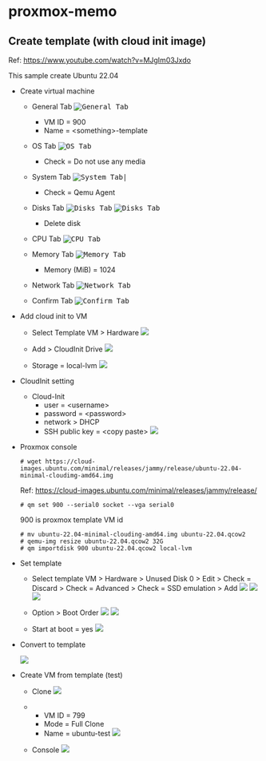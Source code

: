 # proxmox-memo

## Create template (with cloud init image)

Ref: https://www.youtube.com/watch?v=MJgIm03Jxdo

This sample create Ubuntu 22.04

- Create virtual machine

    - General Tab
    <kbd>![General Tab](pics/pic1.png)</kbd>
        - VM ID = 900
        - Name = \<something\>-template

    - OS Tab
    <kbd>![OS Tab](pics/pic2.png)</kbd>
        - Check = Do not use any media
    
    - System Tab
    <kbd>![System Tab](pics/pic3.png)|</kbd>
        - Check = Qemu Agent
    
    - Disks Tab
    <kbd>![Disks Tab](pics/pic4-1.png)</kbd>
    <kbd>![Disks Tab](pics/pic4-2.png)</kbd>
        - Delete disk

    - CPU Tab
    <kbd>![CPU Tab](pics/pic5.png)</kbd>

    - Memory Tab
    <kbd>![Memory Tab](pics/pic6.png)</kbd>
        - Memory (MiB) = 1024

    - Network Tab
    <kbd>![Network Tab](pics/pic7.png)</kbd>

    - Confirm Tab
    <kbd>![Confirm Tab](pics/pic8.png)</kbd>

- Add cloud init to VM

    - Select Template VM > Hardware
    <kbd>![](pics/pic2-1.png)</kbd>

    - Add > CloudInit Drive
    <kbd>![](pics/pic2-2.png)</kbd>

    - Storage = local-lvm
    <kbd>![](pics/pic2-3.png)</kbd>

- CloudInit setting

    - Cloud-Init 
        - user = \<username\>
        - password = \<password\>
        - network > DHCP
        - SSH public key = \<copy paste\>
        <kbd>![](pics/pic3-1.png)</kbd>

- Proxmox console

    ```
    # wget https://cloud-images.ubuntu.com/minimal/releases/jammy/release/ubuntu-22.04-minimal-cloudimg-amd64.img
    ```
    Ref: https://cloud-images.ubuntu.com/minimal/releases/jammy/release/

    ```
    # qm set 900 --serial0 socket --vga serial0
    ```
    900 is proxmox template VM id 

    ```
    # mv ubuntu-22.04-minimal-clouding-amd64.img ubuntu-22.04.qcow2
    # qemu-img resize ubuntu-22.04.qcow2 32G
    # qm importdisk 900 ubuntu-22.04.qcow2 local-lvm
    ```

- Set template

    - Select template VM > Hardware > Unused Disk 0 > Edit > Check = Discard > Check = Advanced > Check = SSD emulation > Add
    <kbd>![](pics/pic5-1.png)</kbd>
    <kbd>![](pics/pic5-2.png)</kbd>
    <kbd>![](pics/pic5-3.png)</kbd>

    - Option > Boot Order
    <kbd>![](pics/pic5-4.png)</kbd>
    <kbd>![](pics/pic5-5.png)</kbd>

    - Start at boot = yes
    <kbd>![](pics/pic5-6.png)</kbd>

- Convert to template

    <kbd>![](pics/pic6-1.png)</kbd>

- Create VM from template (test)

    - Clone
    <kbd>![](pics/pic7-1.png)</kbd>

    - 
        - VM ID = 799
        - Mode = Full Clone
        - Name = ubuntu-test
    <kbd>![](pics/pic7-2.png)</kbd>

    - Console
    <kbd>![](pics/pic7-3.png)</kbd>
    
